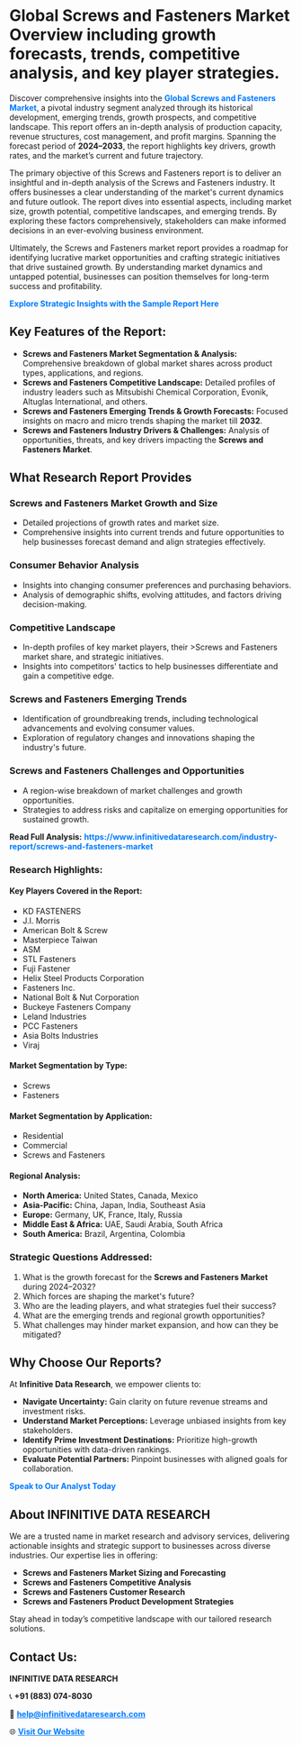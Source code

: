 <h1>Global Screws and Fasteners Market Overview including growth forecasts, trends, competitive analysis, and key player strategies.</h1>
<p>
Discover comprehensive insights into the 
<a href="https://www.infinitivedataresearch.com/industry-report/screws-and-fasteners-market" rel="dofollow" style="color: #007BFF; text-decoration: none;"><strong>Global Screws and Fasteners Market</strong></a>, a pivotal industry segment analyzed through its historical development, emerging trends, growth prospects, and competitive landscape. This report offers an in-depth analysis of production capacity, revenue structures, cost management, and profit margins. Spanning the forecast period of <strong>2024–2033</strong>, the report highlights key drivers, growth rates, and the market’s current and future trajectory.
</p>
<p>
The primary objective of this Screws and Fasteners report is to deliver an insightful and in-depth analysis of the Screws and Fasteners industry. It offers businesses a clear understanding of the market's current dynamics and future outlook. The report dives into essential aspects, including market size, growth potential, competitive landscapes, and emerging trends. By exploring these factors comprehensively, stakeholders can make informed decisions in an ever-evolving business environment.
</p>
<p>
Ultimately, the Screws and Fasteners market report provides a roadmap for identifying lucrative market opportunities and crafting strategic initiatives that drive sustained growth. By understanding market dynamics and untapped potential, businesses can position themselves for long-term success and profitability.
</p>
<p>
<a href="https://www.infinitivedataresearch.com/request-sample/reportId=110435" style="color: #007BFF; text-decoration: none;"><strong>Explore Strategic Insights with the Sample Report Here</strong></a>
</p>

<h2>Key Features of the Report:</h2>
<ul>
<li><strong>Screws and Fasteners Market Segmentation & Analysis:</strong> Comprehensive breakdown of global market shares across product types, applications, and regions.</li>
<li><strong>Screws and Fasteners Competitive Landscape:</strong> Detailed profiles of industry leaders such as Mitsubishi Chemical Corporation, Evonik, Altuglas International, and others.</li>
<li><strong>Screws and Fasteners Emerging Trends & Growth Forecasts:</strong> Focused insights on macro and micro trends shaping the market till <strong>2032</strong>.</li>
<li><strong>Screws and Fasteners Industry Drivers & Challenges:</strong> Analysis of opportunities, threats, and key drivers impacting the <strong>Screws and Fasteners Market</strong>.</li>
</ul>

<h2>What Research Report Provides</h2>
<h3>Screws and Fasteners Market Growth and Size</h3>
<ul>
<li>Detailed projections of growth rates and market size.</li>
<li>Comprehensive insights into current trends and future opportunities to help businesses forecast demand and align strategies effectively.</li>
</ul>

<h3>Consumer Behavior Analysis</h3>
<ul>
<li>Insights into changing consumer preferences and purchasing behaviors.</li>
<li>Analysis of demographic shifts, evolving attitudes, and factors driving decision-making.</li>
</ul>

<h3>Competitive Landscape</h3>
<ul>
<li>In-depth profiles of key market players, their >Screws and Fasteners market share, and strategic initiatives.</li>
<li>Insights into competitors' tactics to help businesses differentiate and gain a competitive edge.</li>
</ul>

<h3>Screws and Fasteners Emerging Trends</h3>
<ul>
<li>Identification of groundbreaking trends, including technological advancements and evolving consumer values.</li>
<li>Exploration of regulatory changes and innovations shaping the industry's future.</li>
</ul>

<h3>Screws and Fasteners Challenges and Opportunities</h3>
<ul>
<li>A region-wise breakdown of market challenges and growth opportunities.</li>
<li>Strategies to address risks and capitalize on emerging opportunities for sustained growth.</li>
</ul>
<p><strong>Read Full Analysis:</strong> <a href="https://www.infinitivedataresearch.com/industry-report/screws-and-fasteners-market" rel="dofollow" style="color: #007BFF; text-decoration: none;"><strong>https://www.infinitivedataresearch.com/industry-report/screws-and-fasteners-market</strong></a></p>
<h3>Research Highlights:</h3>
<h4>Key Players Covered in the Report:</h4>
<ul><li>KD FASTENERS</li><li>J.I. Morris</li><li>American Bolt &amp; Screw</li><li>Masterpiece Taiwan</li><li>ASM</li><li>STL Fasteners</li><li>Fuji Fastener</li><li>Helix Steel Products Corporation</li><li>Fasteners Inc.</li><li>National Bolt &amp; Nut Corporation</li><li>Buckeye Fasteners Company</li><li>Leland Industries</li><li>PCC Fasteners</li><li>Asia Bolts Industries</li><li>Viraj</li></ul>
<h4>Market Segmentation by Type:</h4>
<ul><li>Screws</li><li>Fasteners</li></ul>
<h4>Market Segmentation by Application:</h4>
<ul><li>Residential</li><li>Commercial</li><li>Screws and Fasteners</li></ul>

<h4>Regional Analysis:</h4>
<ul>
<li><strong>North America:</strong> United States, Canada, Mexico</li>
<li><strong>Asia-Pacific:</strong> China, Japan, India, Southeast Asia</li>
<li><strong>Europe:</strong> Germany, UK, France, Italy, Russia</li>
<li><strong>Middle East & Africa:</strong> UAE, Saudi Arabia, South Africa</li>
<li><strong>South America:</strong> Brazil, Argentina, Colombia</li>
</ul>

<h3>Strategic Questions Addressed:</h3>
<ol>
<li>What is the growth forecast for the <strong>Screws and Fasteners Market</strong> during 2024–2032?</li>
<li>Which forces are shaping the market's future?</li>
<li>Who are the leading players, and what strategies fuel their success?</li>
<li>What are the emerging trends and regional growth opportunities?</li>
<li>What challenges may hinder market expansion, and how can they be mitigated?</li>
</ol>

<h2>Why Choose Our Reports?</h2>
<p>At <strong>Infinitive Data Research</strong>, we empower clients to:</p>
<ul>
<li><strong>Navigate Uncertainty:</strong> Gain clarity on future revenue streams and investment risks.</li>
<li><strong>Understand Market Perceptions:</strong> Leverage unbiased insights from key stakeholders.</li>
<li><strong>Identify Prime Investment Destinations:</strong> Prioritize high-growth opportunities with data-driven rankings.</li>
<li><strong>Evaluate Potential Partners:</strong> Pinpoint businesses with aligned goals for collaboration.</li>
</ul>
<p><a href="https://www.infinitivedataresearch.com/industry-report/screws-and-fasteners-market" rel="dofollow" style="color: #007BFF; text-decoration: none;"><strong>Speak to Our Analyst Today</strong></a></p>

<h2>About INFINITIVE DATA RESEARCH</h2>
<p>We are a trusted name in market research and advisory services, delivering actionable insights and strategic support to businesses across diverse industries. Our expertise lies in offering:</p>
<ul>
<li><strong>Screws and Fasteners Market Sizing and Forecasting</strong></li>
<li><strong>Screws and Fasteners Competitive Analysis</strong></li>
<li><strong>Screws and Fasteners Customer Research</strong></li>
<li><strong>Screws and Fasteners Product Development Strategies</strong></li>
</ul>
<p>Stay ahead in today’s competitive landscape with our tailored research solutions.</p>

<h2>Contact Us:</h2>
<p><strong>INFINITIVE DATA RESEARCH</strong></p>
<p>📞 <strong>+91 (883) 074-8030</strong></p>
<p>📧 <strong><a href="mailto:help@infinitivedataresearch.com" style="color: #007BFF;">help@infinitivedataresearch.com</a></strong></p>
<p>🌐 <strong><a href="https://www.infinitivedataresearch.com" rel="dofollow" style="color: #007BFF;">Visit Our Website</a></strong></p>